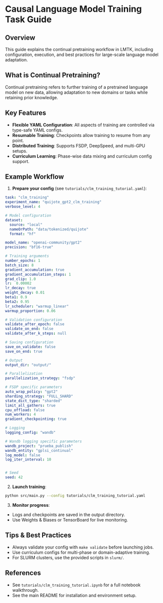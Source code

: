 # Causal Language Model Training Task Guide

## Overview

This guide explains the continual pretraining workflow in LMTK, including configuration, execution, and best practices for large-scale language model adaptation.

## What is Continual Pretraining?
Continual pretraining refers to further training of a pretrained language model on new data, allowing adaptation to new domains or tasks while retaining prior knowledge.

## Key Features
- **Flexible YAML Configuration**: All aspects of training are controlled via type-safe YAML configs.
- **Resumable Training**: Checkpoints allow training to resume from any point.
- **Distributed Training**: Supports FSDP, DeepSpeed, and multi-GPU setups.
- **Curriculum Learning**: Phase-wise data mixing and curriculum config support.

## Example Workflow

1. **Prepare your config** (see `tutorials/clm_training_tutorial.yaml`):

```yaml
task: "clm_training"
experiment_name: "quijote_gpt2_clm_training"
verbose_level: 4

# Model configuration
dataset:
  source: "local"
  nameOrPath: "data/tokenized/quijote"
  format: "hf"

model_name: "openai-community/gpt2"
precision: "bf16-true"

# Training arguments
number_epochs: 1
batch_size: 8
gradient_accumulation: true
gradient_accumulation_steps: 1
grad_clip: 1.0
lr:  0.00002
lr_decay: true
weight_decay: 0.01
beta1: 0.9
beta2: 0.95
lr_scheduler: "warmup_linear"
warmup_proportion: 0.06

# Validation configuration
validate_after_epoch: false
validate_on_end: false
validate_after_k_steps: null

# Saving configuration
save_on_validate: false
save_on_end: true

# Output
output_dir: "output/"

# Parallelization
parallelization_strategy: "fsdp"

# FSDP specific parameters
auto_wrap_policy: "gpt2"
sharding_strategy: "FULL_SHARD"
state_dict_type: "sharded"
limit_all_gathers: true
cpu_offload: false
num_workers: 4
gradient_checkpointing: true

# Logging
logging_config: "wandb"

# Wandb logging specific parameters
wandb_project: "prueba_publish"
wandb_entity: "gplsi_continual"
log_model: false
log_iter_interval: 10


# Seed
seed: 42
```

2. **Launch training**:

```bash
python src/main.py --config tutorials/clm_training_tutorial.yaml
```

3. **Monitor progress**:
- Logs and checkpoints are saved in the output directory.
- Use Weights & Biases or TensorBoard for live monitoring.

## Tips & Best Practices
- Always validate your config with `make validate` before launching jobs.
- Use curriculum configs for multi-phase or domain-adaptive training.
- For SLURM clusters, use the provided scripts in `slurm/`.

## References
- See `tutorials/clm_training_tutorial.ipynb` for a full notebook walkthrough.
- See the main README for installation and environment setup.
